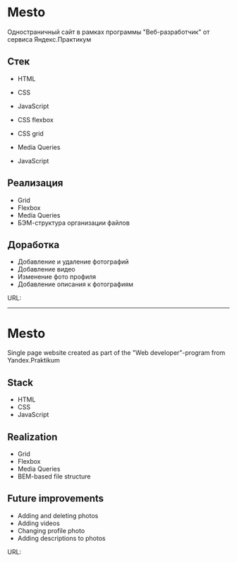# Mesto
Одностраничный сайт в рамках программы "Веб-разработчик" от сервиса Яндекс.Практикум

## Стек
- HTML
- CSS
- JavaScript

- CSS flexbox
- CSS grid
- Media Queries
- JavaScript

## Реализация
- Grid
- Flexbox
- Media Queries
- БЭМ-структура организации файлов

## Доработка
- Добавление и удаление фотографий
- Добавление видео
- Изменение фото профиля
- Добавление описания к фотографиям

URL: 

----
# Mesto
Single page website created as part of the "Web developer"-program from Yandex.Praktikum

## Stack
- HTML
- CSS
- JavaScript

## Realization 
- Grid
- Flexbox
- Media Queries
- BEM-based file structure

## Future improvements
- Adding and deleting photos
- Adding videos
- Changing profile photo
- Adding descriptions to photos

URL: